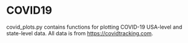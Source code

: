 # COVID19

covid_plots.py contains functions for plotting COVID-19 USA-level and state-level data. All data is from https://covidtracking.com.


